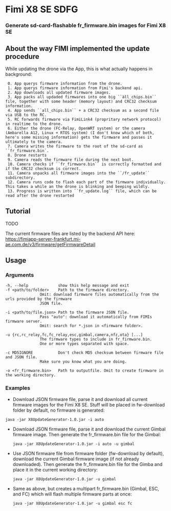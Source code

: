 # Fimi X8 SE SDFG
### Generate sd-card-flashable fr_firmware.bin images for Fimi X8 SE

## About the way FIMI implemented the update procedure
While updating the drone via the App, this is what actually happens in background:
```
 0. App querys firmware information from the drone.
 1. App querys firmware information from Fimi's backend api.
 2. App downloads all updated firmware images.
 3. App packs all updaded firmwares into one big ``àll_chips.bin`` file, together with some header (memory layout) and CRC32 checksum information.
 4. App sends ``all_chips.bin`` + a CRC32 checksum as a second file via USB to the RC.
 5. RC forwards firmware via FimiLink4 (propritary network protocol) in realtime to the drone.
 6. Either the drone (FC-Relay, OpenWRT system) or the camera (Ambarella A12, Linux + RTOS system) (I don't know which of both, here's some missing information) gets the firmware and passes it ultimately to the camera.
 7. Camera writes the firmware to the root of the sd-card as ``fr_firmware.bin`.
 8. Drone restarts
 9. Camera reads the firmware file during the next boot.
 10. Camera checks if ``fr_firmware.bin`` is correctly formatted and if the CRC32 checksum is correct.
 11. Camera unpacks all firmware images into the ``/fr_update`` subdirectory.
 12. Camera runs code to flash each part of the firmware individually. This takes a while an the drone is blinking and beeping wildly.
 13. Progress is written into ``fr_update.log`` file, which can be read after the drone restarted
 ```
 

## Tutorial
TODO


The current firmware files are listed by the backend API here:
https://fimiapp-server-frankfurt.mi-ae.com.de/v3/firmware/getFirmwareDetail

## Usage
### Arguments
```
-h, --help             show this help message and exit
-f <path/to/folder>    Path to the firmware directory.
		       Omit: download firmware files automatically from the urls provided by the firmware
		       JSON file.
                       
-i <path/to/file.json> Path to the firmware JSON file.
		       Pass "auto": download it automatically from FIMIs firmware server.
		       Omit: search for *.json in <firmware folder>.
                       
-u {rc,rc_relay,fc,fc_relay,esc,gimbal,camera,nfz,ota} [...]
		       The firmware types to include in fr_firmware.bin.
		       One or more types separated with space.
                       
-c MD5IGNORE           Don't check MD5 checksum between firmware file and JSON file.
		       Make sure you know what you are doing.
                       
-o <fr_firmware.bin>   Path to outputfile. Omit to create firmware in the working directory.

```
### Examples
 * Download JSON firmware file, parse it and download all current firmware images for the Fimi X8 SE.
Stuff will be placed in fw-download folder by default, no firmware is generated:

  ``java -jar X8UpdateGenerator-1.0.jar -i auto``

* Download JSON firmware file, parse it and download the current Gimbal firmware image. Then generate the fr_firmware.bin file for the Gimbal:

  ``java -jar X8UpdateGenerator-1.0.jar -i auto -u gimbal``

* Use JSON firmware file from firmware folder (fw-download by default), download the current Gimbal firmware image (if not already downloaded). Then generate the fr_firmware.bin file for the Gimba and place it in the current working directory:

  ``java -jar X8UpdateGenerator-1.0.jar -u gimbal``

* Same as above, but creates a multipart fr_firmware.bin (Gimbal, ESC, and FC) which will flash multiple firmware parts at once:

  ``java -jar X8UpdateGenerator-1.0.jar -u gimbal esc fc``

